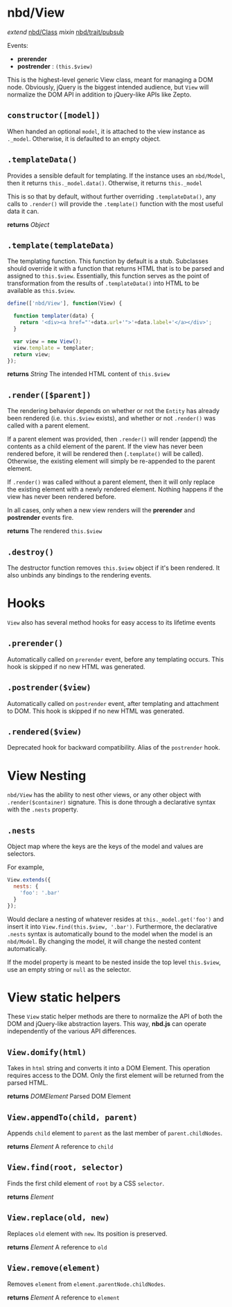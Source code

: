 # nbd/View
  *extend* [nbd/Class](../Class.md)
  *mixin* [nbd/trait/pubsub](../trait/pubsub.md)

Events:
* __prerender__
* __postrender__ : `(this.$view)`

This is the highest-level generic View class, meant for managing a DOM node.
Obviously, jQuery is the biggest intended audience, but `View` will normalize
the DOM API in addition to jQuery-like APIs like Zepto.

## `constructor([model])`

When handed an optional `model`, it is attached to the view instance as
`._model`. Otherwise, it is defaulted to an empty object.

## `.templateData()`

Provides a sensible default for templating. If the instance uses an
`nbd/Model`, then it returns `this._model.data()`. Otherwise, it returns
`this._model`

This is so that by default, without further overriding `.templateData()`, any
calls to `.render()` will provide the `.template()` function with the most
useful data it can.

**returns** *Object*

## `.template(templateData)`

The templating function. This function by default is a stub. Subclasses should
override it with a function that returns HTML that is to be parsed and assigned
to `this.$view`. Essentially, this function serves as the point of
transformation from the results of `.templateData()` into HTML to be available
as `this.$view`.

```js
define(['nbd/View'], function(View) {

  function templater(data) {
    return '<div><a href="'+data.url+'">'+data.label+'</a></div>';
  }

  var view = new View();
  view.template = templater;
  return view;
});
```

**returns** *String* The intended HTML content of `this.$view`

## `.render([$parent])`

The rendering behavior depends on whether or not the `Entity` has already been
rendered (i.e. `this.$view` exists), and whether or not `.render()` was called
with a parent element.

If a parent element was provided, then `.render()` will render (append) the
contents as a child element of the parent. If the view has never been rendered
before, it will be rendered then (`.template()` will be called). Otherwise, the
existing element will simply be re-appended to the parent element.

If `.render()` was called without a parent element, then it will only replace
the existing element with a newly rendered element. Nothing happens if the view
has never been rendered before.

In all cases, only when a new view renders will the **prerender** and
**postrender** events fire.

**returns** The rendered `this.$view`

## `.destroy()`

The destructor function removes `this.$view` object if it's been rendered. It
also unbinds any bindings to the rendering events.

# Hooks

`View` also has several method hooks for easy access to its lifetime events

## `.prerender()`

Automatically called on `prerender` event, before any templating occurs. This
hook is skipped if no new HTML was generated.

## `.postrender($view)`

Automatically called on `postrender` event, after templating and attachment to
DOM. This hook is skipped if no new HTML was generated.

## `.rendered($view)`

Deprecated hook for backward compatibility. Alias of the `postrender` hook.

# View Nesting

`nbd/View` has the ability to nest other views, or any other object with
`.render($container)` signature. This is done through a declarative syntax with
the `.nests` property.

## `.nests`

Object map where the keys are the keys of the model and values are selectors.

For example,

```js
View.extends({
  nests: {
    'foo': '.bar'
  }
});
```

Would declare a nesting of whatever resides at `this._model.get('foo')` and
insert it into `View.find(this.$view, '.bar')`. Furthermore, the declarative
`.nests` syntax is automatically bound to the model when the model is an
`nbd/Model`. By changing the model, it will change the nested content
automatically.

If the model property is meant to be nested inside the top level `this.$view`,
use an empty string or `null` as the selector.

# View static helpers

These `View` static helper methods are there to normalize the API of both the
DOM and jQuery-like abstraction layers. This way, **nbd.js** can operate
independently of the various API differences.

## `View.domify(html)`

Takes in `html` string and converts it into a DOM Element. This operation
requires access to the DOM. Only the first element will be returned from the
parsed HTML.

**returns** *DOMElement* Parsed DOM Element

## `View.appendTo(child, parent)`

Appends `child` element to `parent` as the last member of `parent.childNodes`.

**returns** *Element* A reference to `child`

## `View.find(root, selector)`

Finds the first child element of `root` by a CSS `selector`.

**returns** *Element*

## `View.replace(old, new)`

Replaces `old` element with `new`. Its position is preserved.

**returns** *Element* A reference to `old`

## `View.remove(element)`

Removes `element` from `element.parentNode.childNodes`.

**returns** *Element* A reference to `element`
